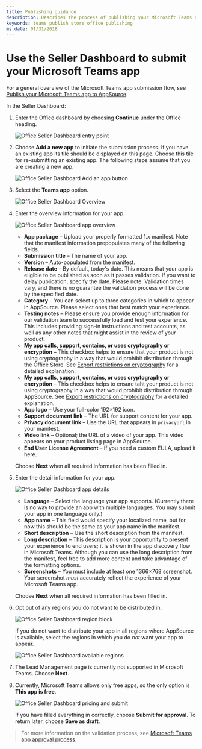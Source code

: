 ```yaml
---
title: Publishing guidance
description: Describes the process of publishing your Microsoft Teams app to AppSource
keywords: teams publish store office publishing
ms.date: 01/31/2018
---
```

# Use the Seller Dashboard to submit your Microsoft Teams app

For a general overview of the Microsoft Teams app submission flow, see [Publish your Microsoft Teams app to AppSource](~/publishing/apps-publish).

In the Seller Dashboard:

1. Enter the Office dashboard by choosing **Continue** under the Office heading.

   ![Office Seller Dashboard entry point](~/assets/images/submission/sellerdashboardofficeentry.png)

2. Choose **Add a new app** to initiate the submission process. If you have an existing app its tile should be displayed on this page. Choose this tile for re-submitting an existing app. The following steps assume that you are creating a new app.

   ![Office Seller Dashboard Add an app button](~/assets/images/submission/sellerdashboardaddapp.png)

3. Select the **Teams app** option.

   ![Office Seller Dashboard Overview](~/assets/images/submission/sdapptype.png)

4. Enter the overview information for your app.

   ![Office Seller Dashboard app overview](~/assets/images/submission/sdoverviewcrop.png)

   * **App package** – Upload your properly formatted 1.x manifest. Note that the manifest information prepopulates many of the following fields.
   * **Submission title** – The name of your app.
   * **Version** – Auto-populated from the manifest.
   * **Release date** – By default, today's date. This means that your app is eligible to be published as soon as it passes validation. If you want to delay publication, specify the date. Please note: Validation times vary, and there is no guarantee the validation process will be done by the specified date.
   * **Category** – You can select up to three categories in which to appear in AppSource. Please select ones that best match your experience.
   * **Testing notes** – Please ensure you provide enough information for our validation team to successfully load and test your experience. This includes providing sign-in instructions and test accounts, as well as any other notes that might assist in the review of your product.
   * **My app calls, support, contains, or uses cryptography or encryption** – This checkbox helps to ensure that your product is not using cryptography in a way that would prohibit distribution through the Office Store. See [Export restrictions on cryptography](https://docs.microsoft.com/en-us/windows/uwp/security/export-restrictions-on-cryptography) for a detailed explanation.
   * **My app calls, support, contains, or uses cryptography or encryption** – This checkbox helps to ensure taht your product is not using cryptography in a way that would prohibit distribution through AppSource. See [Export restrictions on cryptography](https://docs.microsoft.com/en-us/windows/uwp/security/export-restrictions-on-cryptography) for a detailed explanation.
   * **App logo** – Use your full-color 192&times;192 icon.
   * **Support document link** – The URL for support content for your app.
   * **Privacy document link** – Use the URL that appears in `privacyUrl` in your manifest.
   * **Video link** – Optional; the URL of a video of your app. This video appears on your product listing page in AppSource.
   * **End User License Agreement** – If you need a custom EULA, upload it here.

   Choose **Next** when all required information has been filled in.

4. Enter the detail information for your app.

   ![Office Seller Dashboard app details](~/assets/images/submission/sddetails.png)

   * **Language** – Select the language your app supports. (Currently there is no way to provide an app with multiple languages. You may submit your app in one language only.)
   * **App name** – This field would specify your localized name, but for now this should be the same as your app name in the manifest.
   * **Short description** – Use the short description from the manifest.
   * **Long description** – This description is your opportunity to present your experience to end users; it is shown in the app discovery flow in Microsoft Teams. Although you can use the long description from the manifest, feel free to add more content and take advantage of the formatting options.
   * **Screenshots** – You must include at least one 1366&times;768 screenshot. Your screenshot *must* accurately reflect the experience of your Microsoft Teams app.

   Choose **Next** when all required information has been filled in.

5. Opt out of any regions you do not want to be distributed in.

   ![Office Seller Dashboard region block](~/assets/images/submission/sdblockregions.png)

   If you do not want to distribute your app in all regions where AppSource is available, select the regions in which you do *not* want your app to appear.

   ![Office Seller Dashboard available regions](~/assets/images/submission/sdregions.png)

6. The Lead Management page is currently not supported in Microsoft Teams. Choose **Next**.

7. Currently, Microsoft Teams allows only free apps, so the only option is **This app is free**.

   ![Office Seller Dashboard pricing and submit](~/assets/images/submission/sdpricing.png)

   If you have filled everything in correctly, choose **Submit for approval**. To return later, choose **Save as draft**.

>For more information on the validation process, see [Microsoft Teams app approval process](~/publishing/apps-publish#microsoft-teams-app-approval-process).

